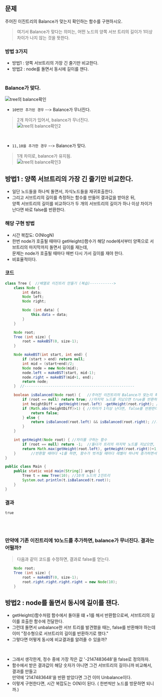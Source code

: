 ## 문제
주어진 이진트리의 Balance가 맞는지 확인하는 함수를 구현하시오. <br>
> 여기서 Balance가 맞다는 의미는, 어떤 노드의 양쪽 서브 트리의 길이가 1이상 차이가 나지 않는 것을 뜻한다.

### 방법 3가지
+ 방법1 : 양쪽 서브트리의 가장 긴 줄기만 비교한다.
+ 방법2 : node를 돌면서 동시에 길이를 잰다.
<br> <br>

### Balance가 맞다.
![tree의 balance확인](https://user-images.githubusercontent.com/57389368/188298479-b20eca89-75c3-4732-a72c-48f3273e3878.JPG) <br>
+ `10번만 추가된 경우` --> Balance가 무너진다. <br> 
> 2개 차이가 있어서, balance가 무너진다. <br>
![tree의 balance확인2](https://user-images.githubusercontent.com/57389368/188298558-6b213c17-ad98-408d-973a-6f98bb8e756f.JPG) <br>

<br>

+ `11,10을 추가한 경우` --> Balance가 맞다. <br>
> 1개 차이로, balance가 유지됨. <br>
![tree의 balance확인3](https://user-images.githubusercontent.com/57389368/188298651-468194e3-04b3-4ac6-b2c0-4d664d0888fa.JPG) <br>

## 방법1 : 양쪽 서브트리의 가장 긴 줄기만 비교한다.
+ 일단 노드들을 하나씩 돌면서, 자식노드들을 재귀호출한다.
+ 그리고 서브트리의 길이를 측정하는 함수를 만들어 결과값을 받아온 뒤, <br> 양쪽 서브트리의 길이를 비교하다가 두 개의 서브트리의 길이가 하나 이상 차이가 난다면 바로 false를 반환한다.

### 해당 구현 방법
+ 시간 복잡도: O(NlogN)
+ 한번 node가 호출될 때마다 getHeight()함수가 해당 node에서부터 양쪽으로 서브트리의 마지막까지 돌면서 길이를 재는데, <br> 문제는 node가 호출될 때마다 매번 다시 가서 길이를 재야 한다.
+ 비효율적이다.

### 코드
```java
class Tree {  //배열로 이진트리 만들기 (복습)----------->
    class Node {
        int data;
        Node left;
        Node right;

        Node (int data) {
            this.data = data;
        }
    }

    Node root;
    Tree (int size) {
        root = makeBST(0, size-1);
    }

    Node makeBST(int start, int end) {
        if (start > end) return null;
        int mid = (start+end)/2;
        Node node = new Node(mid);
        node.left = makeBST(start, mid-1);
        node.right = makeBST(mid+1, end);
        return node;
    }  //---------------------------------------------------

    boolean isBalanced(Node root) {   //주어진 이진트리의 Balance가 맞는지 확인하는 함수
        if (root == null) return true; //마지막 노드를 지났으면 true를 반환하고 끝낸다.
        int heightDiff = getHeight(root.left) -getHeight(root.right); //차이
        if (Math.abs(heightDiff)>1) { //차이가 1이상 난다면, false를 반환한다.
            return false;
        } else {
            return isBalanced(root.left) && isBalanced(root.right); //그게 아니면, AND 연산자로 balance가 맞는지 리턴한다.
        }
    }

    int getHeight(Node root) { //차이를 구하는 함수
        if (root == null) return -1;  //돌다가 트리의 마지막 노드를 지났으면, -1를 반환해서 '레벨 카운팅 번호-1'를 해준다.
        return Math.max(getHeight(root.left), getHeight(root.right))+1; //else, 왼쪽 child 오른쪽 child를 호출하면서 둘 중에 긴 줄기를 선택하고, +1해서 반환한다.
    }       //반환할 때마다 +1를 하면, 함수가 벗겨질 떄마다 레벨이 하나씩 증가하면서 카운팅을 하게 된다.
}

public class Main {
    public static void main(String[] args) {
        Tree t = new Tree(10); //10개 노드의 2진트리
        System.out.println(t.isBalanced(t.root));
    }
}
```

### 결과
`true`

<br> <br>

### 만약에 기존 이진트리에 10노드를 추가하면, balance가 무너진다. 결과는 어떨까?
> 다음과 같이 코드를 수정하면, 결과로 false를 얻는다.

```java
    Node root;
    Tree (int size) {
        root = makeBST(0, size-1);
        root.right.right.right.right = new Node(10);
    }
```

## 방법2 : node를 돌면서 동시에 길이를 잰다.
+ getHeight()함수처럼 함수에서 돌아올 떄 +1를 해서 반환함으로써, 서브트리의 길이를 호출한 함수에 전달한다.
+ 그런데 돌면서 unbalance한 서브 트리를 발견했을 때는, false를 반환해야 하는데 <br> 이미 "정수형으로 서브트리의 길이를 반환하기로 했다."
+ 그렇다면 어떻게 동시에 비교결과를 알려줄 수 있을까?

<br>

+ 그래서 생각한게, 정수 중에 가장 작은 값 '-2147483648'을 false로 정의하자.
+ 함수에서 받은 결과값이 해당 숫자가 아니면 그건 서브트리의 길이니까 비교해서, 결과를 만들고 <br> 만약에 '2147483648'을 반환 받았다면 그건 이미 Unbalance이다.
+ 이렇게 구현한다면, 시간 복잡도는 O(N)이 된다. ( 한번씩만 노드를 방문하면 되니까.)







